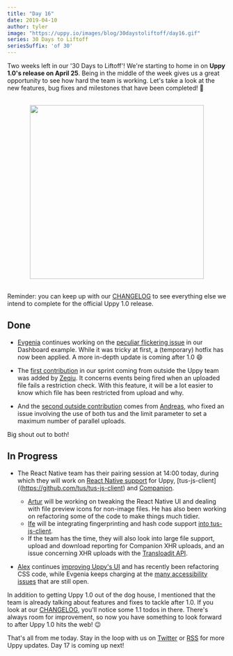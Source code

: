 ```yaml
---
title: "Day 16"
date: 2019-04-10
author: tyler
image: "https://uppy.io/images/blog/30daystoliftoff/day16.gif"
series: 30 Days to Liftoff
seriesSuffix: 'of 30'
---
```


Two weeks left in our '30 Days to Liftoff'! We're starting to home in on **Uppy 1.0's release on April 25**. Being in the middle of the week gives us a great opportunity to see how hard the team is working. Let's take a look at the new features, bug fixes and milestones that have been completed! :dog:

<center><br /><img width="400" src="/images/blog/30daystoliftoff/day16.gif"><br /><br /></center>

Reminder: you can keep up with our [CHANGELOG](https://github.com/transloadit/uppy/blob/master/CHANGELOG.md) to see everything else we intend to complete for the official Uppy 1.0 release.

<!--more-->

## Done

- [Evgenia](https://github.com/lakesare) continues working on the [peculiar flickering issue](https://github.com/transloadit/uppy/pull/1400#issuecomment-481039845) in our Dashboard example. While it was tricky at first, a (temporary) hotfix has now been applied. A more in-depth update is coming after 1.0 :smile:

- The [first contribution](https://github.com/transloadit/uppy/pull/1436) in our sprint coming from outside the Uppy team was added by [Zeqiu](https://github.com/allenfantasy). It concerns events being fired when an uploaded file fails a restriction check. With this feature, it will be a lot easier to know which file has been restricted from upload and why. 

- And the [second outside contribution](https://github.com/transloadit/uppy/pull/1429) comes from [Andreas](https://github.com/ap--), who fixed an issue involving the use of both tus and the limit parameter to set a maximum number of parallel uploads. 

Big shout out to both!

## In Progress

- The React Native team has their pairing session at 14:00 today, during which they will work on [React Native support](https://github.com/transloadit/uppy/pull/988) for Uppy, [tus-js-client]((https://github.com/tus/tus-js-client) and [Companion](https://github.com/transloadit/uppy/tree/master/packages/@uppy/companion).
    - [Artur](https://github.com/arturi) will be working on tweaking the React Native UI and dealing with file preview icons for non-image files. He has also been working on refactoring some of the code to make things much tidier.
    - [Ife](https://github.com/ifedapoolarewaju) will be integrating fingerprinting and hash code support [into tus-js-client](https://github.com/tus/tus-js-client/pull/73).
    - If the team has the time, they will also look into large file support, upload and download reporting for Companion XHR uploads, and an issue concerning XHR uploads with the [Transloadit API](https://transloadit.com/docs/api/).

- [Alex](https://github.com/nqst) continues [improving Uppy's UI](https://github.com/transloadit/uppy/compare/master...nqst:design-facelift) and has recently been refactoring CSS code, while Evgenia keeps charging at the [many accessibility issues](https://github.com/transloadit/uppy/issues/created_by/nqst) that are still open.

In addition to getting Uppy 1.0 out of the dog house, I mentioned that the team is already talking about features and fixes to tackle after 1.0. If you look at our [CHANGELOG](https://github.com/transloadit/uppy/blob/master/CHANGELOG.md), you'll notice some 1.1 todos in there. There's always room for improvement, so now you have something to look forward to after Uppy 1.0 hits the web! :wink:

That's all from me today. Stay in the loop with us on [Twitter](https://twitter.com/uppy_io) or [RSS](https://uppy.io/atom.xml) for more Uppy updates. Day 17 is coming up next!
